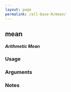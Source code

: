 ```yaml
---
layout: page
permalink: /all-base-R/mean/
---
```


## __mean__

#### _Arithmetic Mean_

### Usage

### Arguments

### Notes
